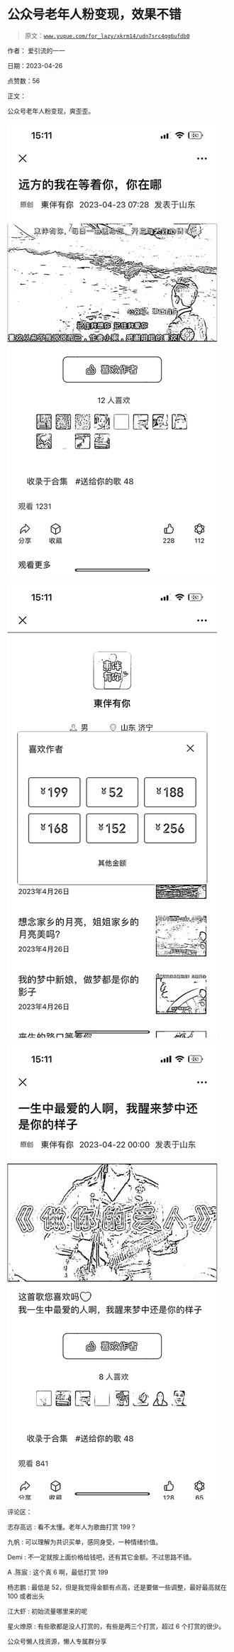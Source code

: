 # 公众号老年人粉变现，效果不错

> 原文：[`www.yuque.com/for_lazy/xkrm14/udn7src4qg6ufdb0`](https://www.yuque.com/for_lazy/xkrm14/udn7src4qg6ufdb0)

作者： 爱引流的一一

日期：2023-04-26

点赞数：56

正文：

公众号老年人粉变现，爽歪歪。

![](img/d794184541d1ec789005e17a72a2b096.png)

![](img/3d3776433fbbfdc1804b710a73c21c77.png)

![](img/9b7c38aa85226f56ae0693577031d287.png)

评论区：

志存高远 : 看不太懂。老年人为歌曲打赏 199？

九帆 : 可以理解为共识买单，感同身受，一种情绪价值。

Demi : 不一定就按上面价格给钱吧，还有其它金额。不过思路不错。

A .陈宸 : 这个真 6 啊，最低打赏 199

杨志鹏 : 最低是 52，但是我觉得金额有点高，还是要做一些调整，最好最高就在 100 或者出头

江大虾 : 初始流量哪里来的呢

星火燎原 : 有些歌都是没人打赏的，有些是两三个打赏，超过 6 个打赏的很少。

公众号懒人找资源，懒人专属群分享

